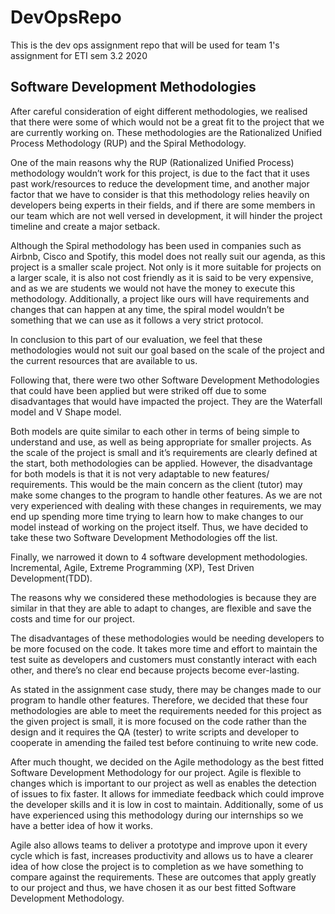 # DevOpsRepo
This is the dev ops assignment repo that will be used for team 1's assignment for ETI sem 3.2 2020

## Software Development Methodologies

After careful consideration of eight different methodologies, we realised that there were some of which would not be a great fit to the project that we are currently working on. These methodologies are the Rationalized Unified Process Methodology (RUP) and the Spiral Methodology. 

One of the main reasons why the RUP (Rationalized Unified Process) methodology wouldn’t work for this project, is due to the fact that it uses past work/resources to reduce the development time, and another major factor that we have to consider is that this methodology relies heavily on developers being experts in their fields, and if there are some members in our team which are not well versed in development, it will hinder the project timeline and create a major setback. 

Although the Spiral methodology has been used in companies such as Airbnb, Cisco and Spotify, this model does not really suit our agenda, as this project is a smaller scale project. Not only is it more suitable for projects on a larger scale, it is also not cost friendly as it is said to be very expensive, and as we are students we would not have the money to execute this methodology. Additionally, a project like ours will have requirements and changes that can happen at any time, the spiral model wouldn’t be something that we can use as it follows a very strict protocol. 

In conclusion to this part of our evaluation, we feel that these methodologies would not suit our goal based on the scale of the project and the current resources that are available to us. 

Following that, there were two other Software Development Methodologies that could have been applied but were striked off due to some disadvantages that would have impacted the project. They are the Waterfall model and V Shape model.

Both models are quite similar to each other in terms of being simple to understand and use, as well as being appropriate for smaller projects. As the scale of the project is small and it’s requirements are clearly defined at the start, both methodologies can be applied. However, the disadvantage for both models is that it is not very adaptable to new features/ requirements. This would be the main concern as the client (tutor) may make some changes to the program to handle other features. As we are not very experienced with dealing with these changes in requirements, we may end up spending more time trying to learn how to make changes to our model instead of working on the project itself. Thus, we have decided to take these two Software Development Methodologies off the list.

Finally, we narrowed it down to 4 software development methodologies. Incremental, Agile, Extreme Programming (XP), Test Driven Development(TDD).

The reasons why we considered these methodologies is because they are similar in that they are able to adapt to changes, are flexible and save the costs and time for our project. 

The disadvantages of these methodologies would be needing developers to be more focused on the code. It takes more time and effort to maintain the test suite as developers and customers must constantly interact with each other, and there’s no clear end because projects become ever-lasting.

As stated in the assignment case study, there may be changes made to our program to handle other features. Therefore, we decided that these four methodologies are able to meet the requirements needed for this project as the given project is small, it is more focused on the code rather than the design and it requires the QA (tester) to write scripts and developer to cooperate in amending the failed test before continuing to write new code.

After much thought, we decided on the Agile methodology as the best fitted Software Development Methodology for our project. Agile is flexible to changes which is important to our project as well as enables the detection of issues to fix faster. It allows for immediate feedback which could improve the developer skills and it is low in cost to maintain. Additionally, some of us have experienced using this methodology during our internships so we have a better idea of how it works.

Agile also allows teams to deliver a prototype and improve upon it every cycle which is fast, increases productivity and allows us to have a clearer idea of how close the project is to completion as we have something to compare against the requirements. These are outcomes that apply greatly to our project and thus, we have chosen it as our best fitted Software Development Methodology.
